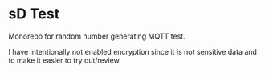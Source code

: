 # sD Test

Monorepo for random number generating MQTT test.

I have intentionally not enabled encryption since it is not sensitive data and to make it easier to try out/review.